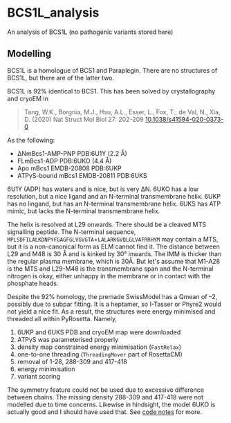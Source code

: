 # BCS1L_analysis
An analysis of BCS1L (no pathogenic variants stored here)

## Modelling

BCS1L is a homologue of BCS1 and Paraplegin.
There are no structures of BCS1L, but there are of the latter two.

BCS1L is 92% identical to BCS1. This has been solved by crystallography and cryoEM in 

> Tang, W.K., Borgnia, M.J., Hsu, A.L., Esser, L., Fox, T., de Val, N., Xia, D. (2020) Nat Struct Mol Biol 27: 202-209
> [10.1038/s41594-020-0373-0](http://dx.doi.org/10.1038/s41594-020-0373-0)

As the following:

* ΔNmBcs1-AMP-PNP PDB:6U1Y (2.2 Å)
* FLmBcs1-ADP PDB:6UKO (4.4 Å)
* Apo mBcs1 EMDB-20808 PDB:6UKP
* ATPγS-bound mBcs1 EMDB-20811 PDB:6UKS

6U1Y (ADP) has waters and is nice, but is very ∆N.
6UKO has a low resolution, but a nice ligand and an N-terminal transmembrane helix.
6UKP has no lingand, but has an N-terminal transmembrane helix.
6UKS has ATP mimic, but lacks the N-terminal transmembrane helix.

The helix is resolved at L29 onwards. There should be a cleaved MTS signalling peptide.
The N-terminal sequence, `MPLSDFILALKDNPYFGAGFGLVGVGTA`+`LALARKGVQLGLVAFRRHYM` may contain a MTS,
but it is a non-canonical form as ELM cannot find it. 
The distance between L29 and M48 is 30 Å and is kinked by 30° inwards.
The IMM is thicker than the regular plasma membrane, which is 30Å.
But let's assume that M1-A28 is the MTS and L29-M48 is the transmembrane span and the N-terminal nitrogen is okay,
either unhappy in the membrane or in contact with the phosphate heads.

Despite the 92% homology, the premade SwissModel has a Qmean of –2, possibly due to subpar fitting.
It is a heptamer, so I-Tasser or Phyre2 would not yield a nice fit. As a result, the structures were energy minimised and threaded all within PyRosetta.
Namely,

1. 6UKP and 6UKS PDB and cryoEM map were downloaded
2. ATPγS was parameterised properly
3. density map constrained energy minimisation (`FastRelax`)
4. one-to-one threading (`ThreadingMover` part of RosettaCM)
5. removal of 1-28, 288-309 and 417-418
6. energy minimisation
7. variant scoring

The symmetry feature could not be used due to excessive difference between chains.
The missing density 288-309 and 417-418 were not modelled due to time concerns.
Likewise in hindsight, the model 6UKO is actually good and I should have used that.
See [code notes](code.md) for more.